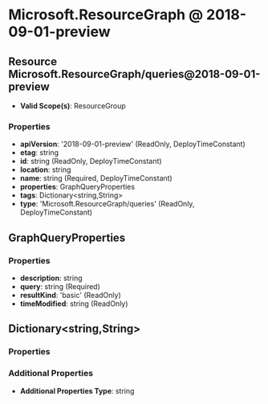 # Microsoft.ResourceGraph @ 2018-09-01-preview

## Resource Microsoft.ResourceGraph/queries@2018-09-01-preview
* **Valid Scope(s)**: ResourceGroup
### Properties
* **apiVersion**: '2018-09-01-preview' (ReadOnly, DeployTimeConstant)
* **etag**: string
* **id**: string (ReadOnly, DeployTimeConstant)
* **location**: string
* **name**: string (Required, DeployTimeConstant)
* **properties**: GraphQueryProperties
* **tags**: Dictionary<string,String>
* **type**: 'Microsoft.ResourceGraph/queries' (ReadOnly, DeployTimeConstant)

## GraphQueryProperties
### Properties
* **description**: string
* **query**: string (Required)
* **resultKind**: 'basic' (ReadOnly)
* **timeModified**: string (ReadOnly)

## Dictionary<string,String>
### Properties
### Additional Properties
* **Additional Properties Type**: string

